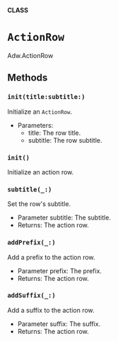 **CLASS**

# `ActionRow`

Adw.ActionRow

## Methods
### `init(title:subtitle:)`

Initialize an `ActionRow`.
- Parameters:
  - title: The row title.
  - subtitle: The row subtitle.

### `init()`

Initialize an action row.

### `subtitle(_:)`

Set the row's subtitle.
- Parameter subtitle: The subtitle.
- Returns: The action row.

### `addPrefix(_:)`

Add a prefix to the action row.
- Parameter prefix: The prefix.
- Returns: The action row.

### `addSuffix(_:)`

Add a suffix to the action row.
- Parameter suffix: The suffix.
- Returns: The action row.
